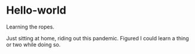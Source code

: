 # Hello-world
Learning the ropes. 

Just sitting at home, riding out this pandemic. Figured I could learn a thing or two while doing so. 
